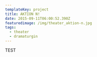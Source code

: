 ```yaml
---
templateKey: project
title: AKTION N!
date: 2015-09-11T06:00:52.390Z
featuredimage: /img/theater_aktion-n.jpg
tags:
  - theater
  - dramaturgin
---
```

TEST
